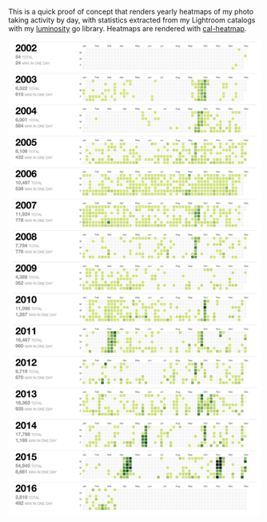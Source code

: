 This is a quick proof of concept that renders yearly heatmaps of my
photo taking activity by day, with statistics extracted from my
Lightroom catalogs with my
[luminosity](https://github.com/aalpern/luminosity) go
library. Heatmaps are rendered with
[cal-heatmap](https://github.com/wa0x6e/cal-heatmap).

![](screenshot.png)
